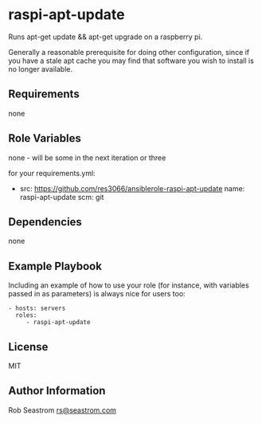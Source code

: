 raspi-apt-update
=========

Runs apt-get update && apt-get upgrade on a raspberry pi.

Generally a reasonable prerequisite for doing other configuration, since if you have a stale apt cache you may find that software you wish to install is no longer available.

Requirements
------------

none

Role Variables
--------------

none - will be some in the next iteration or three

for your requirements.yml:

- src: https://github.com/res3066/ansiblerole-raspi-apt-update
  name: raspi-apt-update
  scm: git


Dependencies
------------

none

Example Playbook
----------------

Including an example of how to use your role (for instance, with variables passed in as parameters) is always nice for users too:

    - hosts: servers
      roles:
         - raspi-apt-update

License
-------

MIT

Author Information
------------------

Rob Seastrom <rs@seastrom.com>

